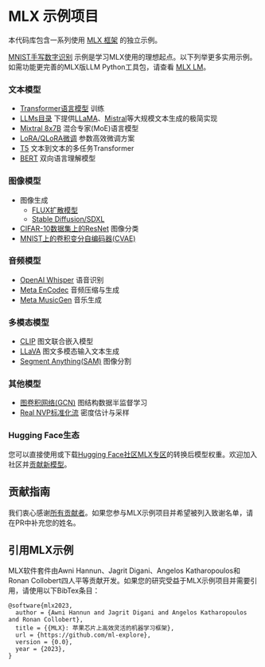 # MLX 示例项目

本代码库包含一系列使用 [MLX 框架](https://github.com/ml-explore/mlx) 的独立示例。

[MNIST手写数字识别](mnist) 示例是学习MLX使用的理想起点。以下列举更多实用示例。如需功能更完善的MLX版LLM Python工具包，请查看 [MLX LM](https://github.com/ml-explore/mlx-lm)。

### 文本模型

- [Transformer语言模型](transformer_lm) 训练
- [LLMs目录](llms) 下提供[LLaMA](llms/llama)、[Mistral](llms/mistral)等大规模文本生成的极简实现
- [Mixtral 8x7B](llms/mixtral) 混合专家(MoE)语言模型
- [LoRA/QLoRA微调](lora) 参数高效微调方案
- [T5](t5) 文本到文本的多任务Transformer
- [BERT](bert) 双向语言理解模型

### 图像模型

- 图像生成
  - [FLUX扩散模型](flux)
  - [Stable Diffusion/SDXL](stable_diffusion)
- [CIFAR-10数据集上的ResNet](cifar) 图像分类
- [MNIST上的卷积变分自编码器(CVAE)](cvae)

### 音频模型

- [OpenAI Whisper](whisper) 语音识别
- [Meta EnCodec](encodec) 音频压缩与生成
- [Meta MusicGen](musicgen) 音乐生成

### 多模态模型

- [CLIP](clip) 图文联合嵌入模型
- [LLaVA](llava) 图文多模态输入文本生成
- [Segment Anything(SAM)](segment_anything) 图像分割

### 其他模型

- [图卷积网络(GCN)](gcn) 图结构数据半监督学习
- [Real NVP标准化流](normalizing_flow) 密度估计与采样

### Hugging Face生态

您可以直接使用或下载[Hugging Face社区MLX专区](https://huggingface.co/mlx-community)的转换后模型权重。欢迎加入社区并[贡献新模型](https://github.com/ml-explore/mlx-examples/issues/155)。

## 贡献指南

我们衷心感谢[所有贡献者](ACKNOWLEDGMENTS.md#Individual-Contributors)。如果您参与MLX示例项目并希望被列入致谢名单，请在PR中补充您的姓名。

## 引用MLX示例

MLX软件套件由Awni Hannun、Jagrit Digani、Angelos Katharopoulos和Ronan Collobert四人平等贡献开发。如果您的研究受益于MLX示例项目并需要引用，请使用以下BibTex条目：

```
@software{mlx2023,
  author = {Awni Hannun and Jagrit Digani and Angelos Katharopoulos and Ronan Collobert},
  title = {{MLX}: 苹果芯片上高效灵活的机器学习框架},
  url = {https://github.com/ml-explore},
  version = {0.0},
  year = {2023},
}
```